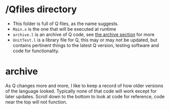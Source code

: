 # /Qfiles directory

* This folder is full of Q files, as the name suggests.
* `Main.x` is the one that will be executed at runtime
* `archive.l` is an archive of Q code, see [the archive section](#archive) for more
* `UnitTest.l` is a library file for Q, this may or may not be updated, but contains pertinent things to the latest Q
  version, testing software and code for functionality.

# archive

As Q changes more and more, I like to keep a record of how older versions of the language looked. Typically none of that
code will work except for later updates. Scroll down to the bottom to look at code for reference, code near the top will
not function.
